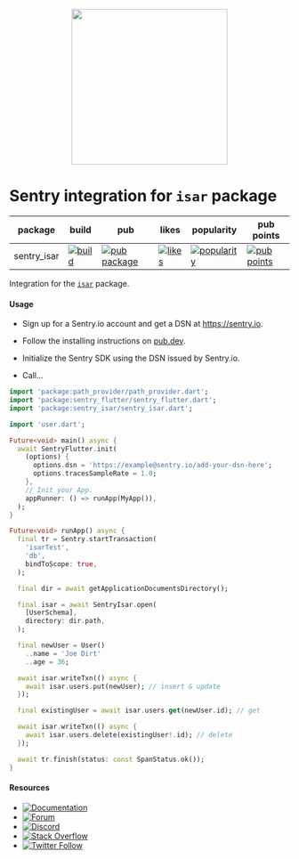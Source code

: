 <p align="center">
  <a href="https://sentry.io" target="_blank" align="center">
    <img src="https://sentry-brand.storage.googleapis.com/sentry-logo-black.png" width="280">
  </a>
  <br />
</p>

Sentry integration for `isar` package
===========

| package | build | pub | likes | popularity | pub points |
| ------- | ------- | ------- | ------- | ------- | ------- |
| sentry_isar | [![build](https://github.com/getsentry/sentry-dart/workflows/sentry-isar/badge.svg?branch=main)](https://github.com/getsentry/sentry-dart/actions?query=workflow%3Asentry-isar) | [![pub package](https://img.shields.io/pub/v/sentry_isar.svg)](https://pub.dev/packages/sentry_isar) | [![likes](https://img.shields.io/pub/likes/sentry_isar)](https://pub.dev/packages/sentry_isar/score) | [![popularity](https://img.shields.io/pub/popularity/sentry_isar)](https://pub.dev/packages/sentry_isar/score) | [![pub points](https://img.shields.io/pub/points/sentry_isar)](https://pub.dev/packages/sentry_isar/score)

Integration for the [`isar`](https://pub.dev/packages/isar) package.

#### Usage

- Sign up for a Sentry.io account and get a DSN at https://sentry.io.

- Follow the installing instructions on [pub.dev](https://pub.dev/packages/sentry/install).

- Initialize the Sentry SDK using the DSN issued by Sentry.io.

- Call...

```dart
import 'package:path_provider/path_provider.dart';
import 'package:sentry_flutter/sentry_flutter.dart';
import 'package:sentry_isar/sentry_isar.dart';

import 'user.dart';

Future<void> main() async {
  await SentryFlutter.init(
    (options) {
      options.dsn = 'https://example@sentry.io/add-your-dsn-here';
      options.tracesSampleRate = 1.0;
    },
    // Init your App.
    appRunner: () => runApp(MyApp()),
  );
}

Future<void> runApp() async {
  final tr = Sentry.startTransaction(
    'isarTest',
    'db',
    bindToScope: true,
  );

  final dir = await getApplicationDocumentsDirectory();

  final isar = await SentryIsar.open(
    [UserSchema],
    directory: dir.path,
  );

  final newUser = User()
    ..name = 'Joe Dirt'
    ..age = 36;

  await isar.writeTxn(() async {
    await isar.users.put(newUser); // insert & update
  });

  final existingUser = await isar.users.get(newUser.id); // get

  await isar.writeTxn(() async {
    await isar.users.delete(existingUser!.id); // delete
  });

  await tr.finish(status: const SpanStatus.ok());
}
```

#### Resources

* [![Documentation](https://img.shields.io/badge/documentation-sentry.io-green.svg)](https://docs.sentry.io/platforms/dart/)
* [![Forum](https://img.shields.io/badge/forum-sentry-green.svg)](https://forum.sentry.io/c/sdks)
* [![Discord](https://img.shields.io/discord/621778831602221064)](https://discord.gg/Ww9hbqr)
* [![Stack Overflow](https://img.shields.io/badge/stack%20overflow-sentry-green.svg)](https://stackoverflow.com/questions/tagged/sentry)
* [![Twitter Follow](https://img.shields.io/twitter/follow/getsentry?label=getsentry&style=social)](https://twitter.com/intent/follow?screen_name=getsentry)
